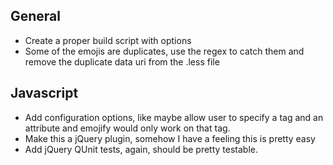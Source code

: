 ## General
* Create a proper build script with options
* Some of the emojis are duplicates, use the regex to catch them and remove the duplicate data uri from the .less file

## Javascript
* Add configuration options, like maybe allow user to specify a tag and an attribute and emojify would only work on that tag.
* Make this a jQuery plugin, somehow I have a feeling this is pretty easy
* Add jQuery QUnit tests, again, should be pretty testable.
